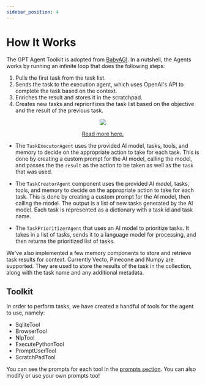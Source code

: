 ```yaml
---
sidebar_position: 4
---
```

# How It Works

The GPT Agent Toolkit is adopted from [BabyAGI](https://github.com/yoheinakajima/babyagi). In a nutshell, the Agents works by running an infinite loop that does the following steps:

1. Pulls the first task from the task list.
2. Sends the task to the execution agent, which uses OpenAI's API to complete the task based on the context.
3. Enriches the result and stores it in the scratchpad.
4. Creates new tasks and reprioritizes the task list based on the objective and the result of the previous task.

<div align="center">
  <a href="https://github.com/yoheinakajima/babyagi">
  <img src="https://user-images.githubusercontent.com/21254008/235015461-543a897f-70cc-4b63-941a-2ae3c9172b11.png" />
  <p style={{color: 'gray', fontSize: '12px'}}>Read more here.</p>
  </a>
</div>


- The `TaskExecutorAgent` uses the provided AI model, tasks, tools, and memory to decide on the appropriate action to take for each task. This is done by creating a custom prompt for the AI model, calling the model, and passes the the `result` as the action to be taken as well as the `task` that was used.

- The `TaskCreatorAgent` component uses the provided AI model, tasks, tools, and memory to decide on the appropriate action to take for each task. This is done by creating a custom prompt for the AI model, then calling the model. The output is a list of new tasks generated by the AI model. Each task is represented as a dictionary with a task id and task name.

- The `TaskPrioritizerAgent` that uses an AI model to prioritize tasks. It takes in a list of tasks, sends it to a language model for processing, and then returns the prioritized list of tasks.


We've also implemented a few memory components to store and retrieve task results for context.
Currently Vecto, Pinecone and Numpy are supported. They are used to store the results of the task in the collection, along with the task name and any additional metadata.


## Toolkit

In order to perform tasks, we have created a handful of tools for the agent to use, namely: 

- SqliteTool
- BrowserTool
- NlpTool
- ExecutePythonTool
- PromptUserTool
- ScratchPadTool

You can see the prompts for each tool in the [prompts section](./prompts#tool-prompts). You can also modify or use your own prompts too!